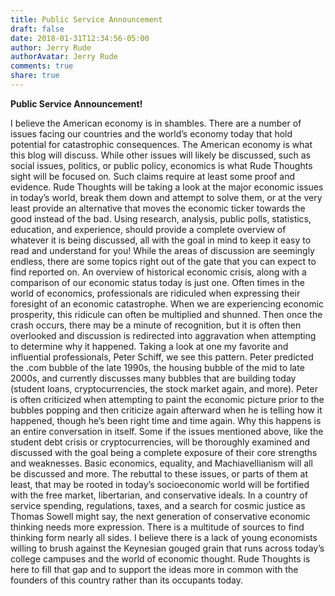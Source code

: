 ```yaml
---
title: Public Service Announcement
draft: false
date: 2018-01-31T12:34:56-05:00
author: Jerry Rude
authorAvatar: Jerry Rude
comments: true
share: true
---
```

**Public Service Announcement!**

I believe the American economy is in shambles. There are a number of issues facing our countries and the world’s economy today that hold potential for catastrophic consequences. The American economy is what this blog will discuss. While other issues will likely be discussed, such as social issues, politics, or public policy, economics is what Rude Thoughts sight will be focused on. Such claims require at least some proof and evidence. Rude Thoughts will be taking a look at the major economic issues in today’s world, break them down and attempt to solve them, or at the very least provide an alternative that moves the economic ticker towards the good instead of the bad. Using research, analysis, public polls, statistics, education, and experience, should provide a complete overview of whatever it is being discussed, all with the goal in mind to keep it easy to read and understand for you! While the areas of discussion are seemingly endless, there are some topics right out of the gate that you can expect to find reported on. An overview of historical economic crisis, along with a comparison of our economic status today is just one. Often times in the world of economics, professionals are ridiculed when expressing their foresight of an economic catastrophe. When we are experiencing economic prosperity, this ridicule can often be multiplied and shunned. Then once the crash occurs, there may be a minute of recognition, but it is often then overlooked and discussion is redirected into aggravation when attempting to determine why it happened. Taking a look at one my favorite and influential professionals, Peter Schiff, we see this pattern. Peter predicted the .com bubble of the late 1990s, the housing bubble of the mid to late 2000s, and currently discusses many bubbles that are building today (student loans, cryptocurrencies, the stock market again, and more). Peter is often criticized when attempting to paint the economic picture prior to the bubbles popping and then criticize again afterward when he is telling how it happened, though he’s been right time and time again. Why this happens is an entire conversation in itself. Some if the issues mentioned above, like the student debt crisis or cryptocurrencies, will be thoroughly examined and discussed with the goal being a complete exposure of their core strengths and weaknesses. Basic economics, equality, and Machiavellianism will all be discussed and more. The rebuttal to these issues, or parts of them at least, that may be rooted in today’s socioeconomic world will be fortified with the free market, libertarian, and conservative ideals. In a country of service spending, regulations, taxes, and a search for cosmic justice as Thomas Sowell might say, the next generation of conservative economic thinking needs more expression. There is a multitude of sources to find thinking form nearly all sides. I believe there is a lack of young economists willing to brush against the Keynesian gouged grain that runs across today’s college campuses and the world of economic thought. Rude Thoughts is here to fill that gap and to support the ideas more in common with the founders of this country rather than its occupants today.
